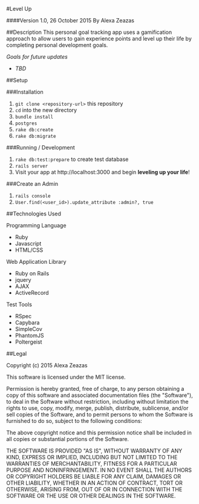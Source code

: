 #Level Up

####Version 1.0, 26 October 2015
By Alexa Zeazas

##Description
This personal goal tracking app uses a gamification approach to allow users to gain experience points and level up their life by completing personal development goals.

_Goals for future updates_
* _TBD_

##Setup

###Installation
1. `git clone <repository-url>` this repository
2. `cd` into the new directory
3. `bundle install`
4. `postgres`
5. `rake db:create`
6. `rake db:migrate`

###Running / Development
1. `rake db:test:prepare` to create test database
2. `rails server`
3. Visit your app at http://localhost:3000 and begin **leveling up your life**!

###Create an Admin
1. `rails console`
2. `User.find(<user_id>).update_attribute :admin?, true`

##Technologies Used

Programming Language
* Ruby
* Javascript
* HTML/CSS

Web Application Library
* Ruby on Rails
* jquery
* AJAX
* ActiveRecord

Test Tools
* RSpec
* Capybara
* SimpleCov
* PhantomJS
* Poltergeist

##Legal

Copyright (c) 2015 Alexa Zeazas

This software is licensed under the MIT license.

Permission is hereby granted, free of charge, to any person obtaining a copy of this software and associated documentation files (the "Software"), to deal in the Software without restriction, including without limitation the rights to use, copy, modify, merge, publish, distribute, sublicense, and/or sell copies of the Software, and to permit persons to whom the Software is furnished to do so, subject to the following conditions:

The above copyright notice and this permission notice shall be included in all copies or substantial portions of the Software.

THE SOFTWARE IS PROVIDED "AS IS", WITHOUT WARRANTY OF ANY KIND, EXPRESS OR IMPLIED, INCLUDING BUT NOT LIMITED TO THE WARRANTIES OF MERCHANTABILITY, FITNESS FOR A PARTICULAR PURPOSE AND NONINFRINGEMENT. IN NO EVENT SHALL THE AUTHORS OR COPYRIGHT HOLDERS BE LIABLE FOR ANY CLAIM, DAMAGES OR OTHER LIABILITY, WHETHER IN AN ACTION OF CONTRACT, TORT OR OTHERWISE, ARISING FROM, OUT OF OR IN CONNECTION WITH THE SOFTWARE OR THE USE OR OTHER DEALINGS IN THE SOFTWARE.
